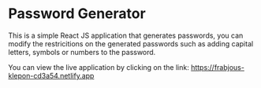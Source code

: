# Password Generator

This is a simple React JS application that generates passwords, you can modify the restricitions on the generated passwords such as adding capital letters, symbols or numbers to the password.

You can view the live application by clicking on the link:
https://frabjous-klepon-cd3a54.netlify.app
